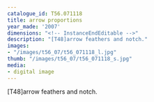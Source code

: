 ```yaml
---
catalogue_id: T56.071118
title: arrow proportions
year_made: '2007'
dimensions: "<!-- InstanceEndEditable -->"
description: "[T48]arrow feathers and notch."
images:
- "/images/t56_07/t56_071118_l.jpg"
thumb: "/images/t56_07/t56_071118_s.jpg"
media:
- digital image
---
```


[T48]arrow feathers and notch.
